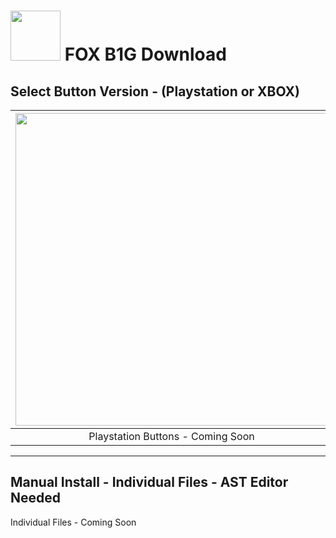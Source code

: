 # <img width="80" src="https://github.com/dylanhale/ScorebugMods/blob/main/assets/images/FOX.png"> FOX B1G Download


## Select Button Version - (Playstation or XBOX)
| <img width="500" src="https://github.com/dylanhale/ScorebugMods/blob/main/assets/images/PlaystationC.png">  | <img width="500" src="https://github.com/dylanhale/ScorebugMods/blob/main/assets/images/XboxC.png">
|:---:|:---:|
| Playstation Buttons - Coming Soon | XBOX Buttons - Coming Soon |

---------
## Manual Install - Individual Files - AST Editor Needed
Individual Files - Coming Soon